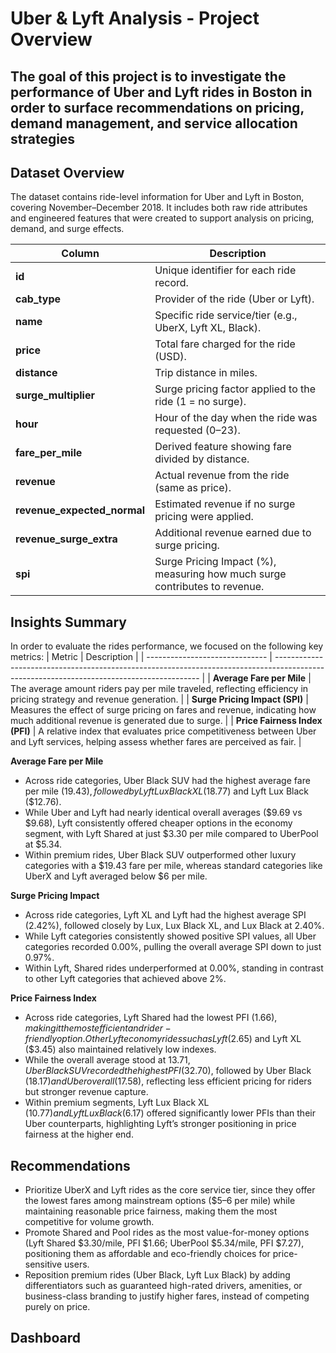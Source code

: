 # Uber & Lyft Analysis - Project Overview

## The goal of this project is to investigate the performance of Uber and Lyft rides in Boston in order to surface recommendations on pricing, demand management, and service allocation strategies

## Dataset Overview
The dataset contains ride-level information for Uber and Lyft in Boston, covering November–December 2018. It includes both raw ride attributes and engineered features that were created to support analysis on pricing, demand, and surge effects.

| Column                        | Description                                                                |
| ----------------------------- | -------------------------------------------------------------------------- |
| **id**                        | Unique identifier for each ride record.                                    |
| **cab\_type**                 | Provider of the ride (Uber or Lyft).                                       |
| **name**                      | Specific ride service/tier (e.g., UberX, Lyft XL, Black).                  |
| **price**                     | Total fare charged for the ride (USD).                                     |
| **distance**                  | Trip distance in miles.                                                    |
| **surge\_multiplier**         | Surge pricing factor applied to the ride (1 = no surge).                   |
| **hour**                      | Hour of the day when the ride was requested (0–23).                        |
| **fare\_per\_mile**           | Derived feature showing fare divided by distance.                          |
| **revenue**                   | Actual revenue from the ride (same as price).                              |
| **revenue\_expected\_normal** | Estimated revenue if no surge pricing were applied.                        |
| **revenue\_surge\_extra**     | Additional revenue earned due to surge pricing.                            |
| **spi**                       | Surge Pricing Impact (%), measuring how much surge contributes to revenue. |

## Insights Summary
In order to evaluate the rides performance, we focused on the following key metrics:
| Metric                         | Description                                                                                                                               |
| ------------------------------ | ----------------------------------------------------------------------------------------------------------------------------------------- |
| **Average Fare per Mile**      | The average amount riders pay per mile traveled, reflecting efficiency in pricing strategy and revenue generation.                        |
| **Surge Pricing Impact (SPI)** | Measures the effect of surge pricing on fares and revenue, indicating how much additional revenue is generated due to surge.              |
| **Price Fairness Index (PFI)** | A relative index that evaluates price competitiveness between Uber and Lyft services, helping assess whether fares are perceived as fair. |

**Average Fare per Mile**
- Across ride categories, Uber Black SUV had the highest average fare per mile ($19.43), followed by Lyft Lux Black XL ($18.77) and Lyft Lux Black ($12.76).
- While Uber and Lyft had nearly identical overall averages ($9.69 vs $9.68), Lyft consistently offered cheaper options in the economy segment, with Lyft Shared at just $3.30 per mile compared to UberPool at $5.34.
- Within premium rides, Uber Black SUV outperformed other luxury categories with a $19.43 fare per mile, whereas standard categories like UberX and Lyft averaged below $6 per mile.

**Surge Pricing Impact**
- Across ride categories, Lyft XL and Lyft had the highest average SPI (2.42%), followed closely by Lux, Lux Black XL, and Lux Black at 2.40%.
- While Lyft categories consistently showed positive SPI values, all Uber categories recorded 0.00%, pulling the overall average SPI down to just 0.97%.
- Within Lyft, Shared rides underperformed at 0.00%, standing in contrast to other Lyft categories that achieved above 2%.

**Price Fairness Index**
- Across ride categories, Lyft Shared had the lowest PFI ($1.66), making it the most efficient and rider-friendly option. Other Lyft economy rides such as Lyft ($2.65) and Lyft XL ($3.45) also maintained relatively low indexes.
- While the overall average stood at $13.71, Uber Black SUV recorded the highest PFI ($32.70), followed by Uber Black ($18.17) and Uber overall ($17.58), reflecting less efficient pricing for riders but stronger revenue capture.
- Within premium segments, Lyft Lux Black XL ($10.77) and Lyft Lux Black ($6.17) offered significantly lower PFIs than their Uber counterparts, highlighting Lyft’s stronger positioning in price fairness at the higher end.

## Recommendations
- Prioritize UberX and Lyft rides as the core service tier, since they offer the lowest fares among mainstream options ($5–6 per mile) while maintaining reasonable price fairness, making them the most competitive for volume growth.
- Promote Shared and Pool rides as the most value-for-money options (Lyft Shared $3.30/mile, PFI $1.66; UberPool $5.34/mile, PFI $7.27), positioning them as affordable and eco-friendly choices for price-sensitive users.
- Reposition premium rides (Uber Black, Lyft Lux Black) by adding differentiators such as guaranteed high-rated drivers, amenities, or business-class branding to justify higher fares, instead of competing purely on price.

## Dashboard

